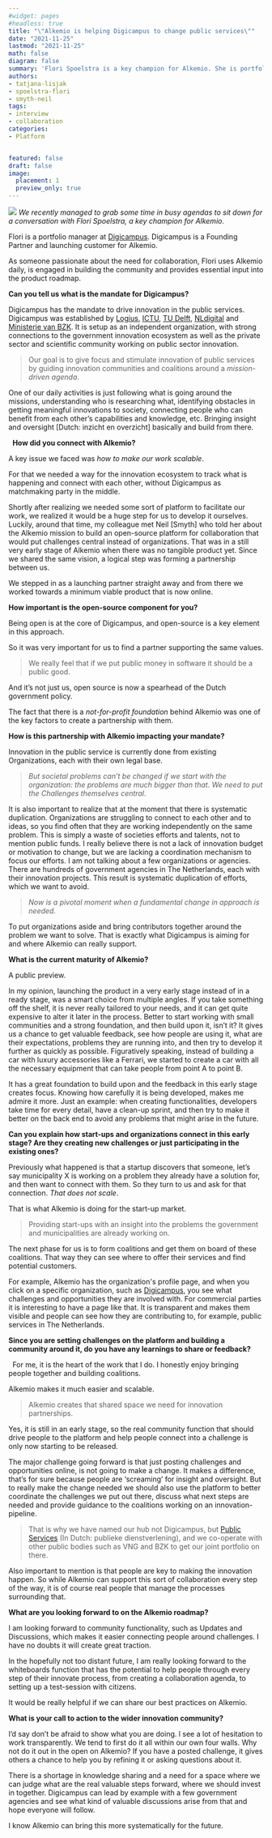 ```yaml
---
#widget: pages
#headless: true
title: "\"Alkemio is helping Digicampus to change public services\""
date: "2021-11-25"
lastmod: "2021-11-25"
math: false
diagram: false
summary: 'Flori Spoelstra is a key champion for Alkemio. She is portfolio manager at Digicampus, where she works to drive innovation in public services.'
authors:
- tatjana-lisjak
- spoelstra-flori
- smyth-neil
tags:
- interview
- collaboration
categories:
- Platform


featured: false
draft: false
image:
  placement: 1
  preview_only: true
---
```

![](./header.jpg)
*We recently managed to grab some time in busy agendas to sit down for a conversation with Flori Spoelstra, a key champion for Alkemio.* 

Flori is a portfolio manager at [Digicampus](https://digicampus.tech). Digicampus is a Founding Partner and launching customer for Alkemio. 

As someone passionate about the need for collaboration, Flori uses Alkemio daily, is engaged in building the community and provides essential input into the product roadmap.
 

**Can you tell us what is the mandate for Digicampus?**

Digicampus has the mandate to drive innovation in the public services. Digicampus was established by [Logius](https://logius.nl/), [ICTU](https://www.ictu.nl/), [TU Delft](https://www.tudelft.nl/en/), [NLdigital](https://www.nldigital.nl/) and [Ministerie van BZK](https://www.rijksoverheid.nl/ministeries/ministerie-van-binnenlandse-zaken-en-koninkrijksrelaties). It is setup as an independent organization, with strong connections to the government innovation ecosystem as well as the private sector and scientific community working on public sector innovation. 

> Our goal is to give focus and stimulate innovation of public services by guiding innovation communities and coalitions around a *mission-driven agenda*. 

One of our daily activities is just following what is going around the missions, understanding who is researching what, identifying obstacles in getting meaningful innovations to society, connecting people who can benefit from each other’s capabilities and knowledge, etc. Bringing insight and oversight [Dutch: inzicht en overzicht] basically and build from there. 

 
**How did you connect with Alkemio?** 

A key issue we faced was *how to make our work scalable*. 

For that we needed a way for the innovation ecosystem to track what is happening and connect with each other, without Digicampus as matchmaking party in the middle. 

Shortly after realizing we needed some sort of platform to facilitate our work, we realized it would be a huge step for us to develop it ourselves. Luckily, around that time, my colleague met Neil [Smyth] who told her about the Alkemio mission to build an open-source platform for collaboration that would put challenges central instead of organizations. That was in a still very early stage of Alkemio when there was no tangible product yet. Since we shared the same vision, a logical step was forming a partnership between us. 

We stepped in as a launching partner straight away and from there we worked towards a minimum viable product that is now online. 

**How important is the open-source component for you?**

Being open is at the core of Digicampus, and open-source is a key element in this approach. 

So it was very important for us to find a partner supporting the same values. 
> We really feel that if we put public money in software it should be a public good. 

And it’s not just us, open source is now a spearhead of the Dutch government policy. 

The fact that there is a *not-for-profit foundation* behind Alkemio was one of the key factors to create a partnership with them.

**How is this partnership with Alkemio impacting your mandate?**

Innovation in the public service is currently done from existing Organizations, each with their own legal base. 

> *But societal problems can’t be changed if we start with the organization: the problems are much bigger than that. We need to put the Challenges themselves central*.

It is also important to realize that at the moment that there is systematic duplication. Organizations are struggling to connect to each other and to ideas, so you find often that they are working independently on the same problem. This is simply a waste of societies efforts and talents, not to mention public funds. I really believe there is not a lack of innovation budget or motivation to change, but we are lacking a coordination mechanism to focus our efforts. I am not talking about a few organizations or agencies. There are hundreds of government agencies in The Netherlands, each with their innovation projects. This result is systematic duplication of efforts, which we want to avoid. 

>*Now is a pivotal moment when a fundamental change in approach is needed.* 

To put organizations aside and bring contributors together around the problem we want to solve. That is exactly what Digicampus is aiming for and where Alkemio can really support. 

**What is the current maturity of Alkemio?**

A public preview. 

In my opinion, launching the product in a very early stage instead of in a ready stage, was a smart choice from multiple angles. If you take something off the shelf, it is never really tailored to your needs, and it can get quite expensive to alter it later in the process. Better to start working with small communities and a strong foundation, and then build upon it, isn’t it? It gives us a chance to get valuable feedback, see how people are using it, what are their expectations, problems they are running into, and then try to develop it further as quickly as possible. Figuratively speaking, instead of building a car with luxury accessories like a Ferrari, we started to create a car with all the necessary equipment that can take people from point A to point B. 

It has a great foundation to build upon and the feedback in this early stage creates focus. Knowing how carefully it is being developed, makes me admire it more. Just an example: when creating functionalities, developers take time for every detail, have a clean-up sprint, and then try to make it better on the back end to avoid any problems that might arise in the future.

**Can you explain how start-ups and organizations connect in this early stage? Are they creating new challenges or just participating in the existing ones?**

Previously what happened is that a startup discovers that someone, let’s say municipality X is working on a problem they already have a solution for, and then want to connect with them. So they turn to us and ask for that connection. *That does not scale*.

That is what Alkemio is doing for the start-up market. 
>Providing start-ups with an insight into the problems the government and municipalities are already working on. 

The next phase for us is to form coalitions and get them on board of these coalitions. That way they can see where to offer their services and find potential customers. 

For example, Alkemio has the organization's profile page, and when you click on a specific organization, such as [Digicampus](https://alkem.io/organization/digicampus), you see what challenges and opportunities they are involved with. For commercial parties it is interesting to have a page like that. It is transparent and makes them visible and people can see how they are contributing to, for example, public services in The Netherlands. 

**Since you are setting challenges on the platform and building a community around it, do you have any learnings to share or feedback?**

 
For me, it is the heart of the work that I do. I honestly enjoy bringing people together and building coalitions. 

Alkemio makes it much easier and scalable. 
>Alkemio creates that shared space we need for innovation partnerships. 

Yes, it is still in an early stage, so the real community function that should drive people to the platform and help people connect into a challenge is only now starting to be released. 

The major challenge going forward is that just posting challenges and opportunities online, is not going to make a change. It makes a difference, that’s for sure because people are ‘screaming’ for insight and oversight. But to really make the change needed we should also use the platform to better coordinate the challenges we put out there, discuss what next steps are needed and provide guidance to the coalitions working on an innovation-pipeline. 

>That is why we have named our hub not Digicampus, but [Public Services](https://alkem.io/digicampus) (In Dutch: publieke dienstverlening), and we co-operate with other public bodies such as VNG and BZK to get our joint portfolio on there. 

Also important to mention is that people are key to making the innovation happen. So while Alkemio can support this sort of collaboration every step of the way, it is of course real people that manage the processes surrounding that.


**What are you looking forward to on the Alkemio roadmap?**

I am looking forward to community functionality, such as Updates and Discussions, which makes it easier connecting people around challenges. I have no doubts it will create great traction. 

In the hopefully not too distant future, I am really looking forward to the whiteboards function that has the potential to help people through every step of their innovate process, from creating a collaboration agenda, to setting up a test-session with citizens. 

It would be really helpful if we can share our best practices on Alkemio. 

**What is your call to action to the wider innovation community?**

I’d say don’t be afraid to show what you are doing. l see a lot of hesitation to work transparently. We tend to first do it all within our own four walls. Why not do it out in the open on Alkemio? If you have a posted challenge, it gives others a chance to help you by refining it or asking questions about it. 

There is a shortage in knowledge sharing and a need for a space where we can judge what are the real valuable steps forward, where we should invest in together. Digicampus can lead by example with a few government agencies and see what kind of valuable discussions arise from that and hope everyone will follow. 

I know Alkemio can bring this more systematically for the future. 




